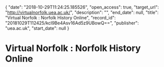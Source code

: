 {
  "date": "2018-10-29T11:24:25.185526", 
  "open_access": true, 
  "target_url": "http://virtualnorfolk.uea.ac.uk/", 
  "description": "", 
  "end_date": null, 
  "title": "Virtual Norfolk : Norfolk History Online", 
  "record_id": "20181029T112425/kcl9Be4Asv16Ad5z9UBowQ==", 
  "publisher": "uea.ac.uk", 
  "start_date": null
}

# Virtual Norfolk : Norfolk History Online

